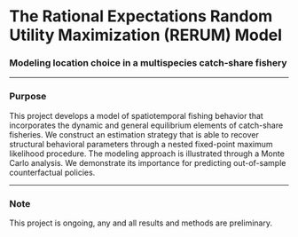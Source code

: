 # The Rational Expectations Random Utility Maximization (RERUM) Model
### Modeling location choice in a multispecies catch-share fishery
***
### Purpose
This project develops a model of spatiotemporal fishing behavior that incorporates the dynamic and general equilibrium elements of catch-share fisheries. We construct an estimation strategy that is able to recover structural behavioral parameters through a nested fixed-point maximum likelihood procedure. The modeling approach is illustrated through a Monte Carlo analysis. We demonstrate its importance for predicting out-of-sample counterfactual policies.
***

### Note
This project is ongoing, any and all results and methods are preliminary.
